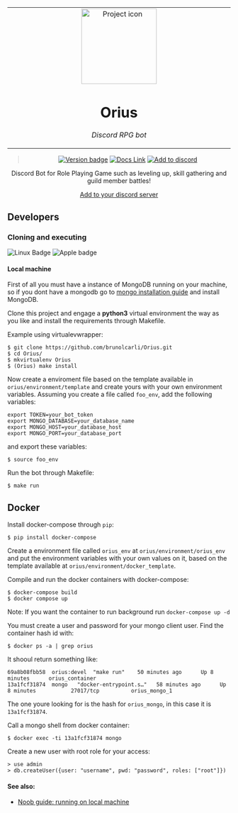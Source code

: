 <table align="center"><tr><td align="center" width="9999">

<img src="https://opengameart.org/sites/default/files/styles/medium/public/cutewizard.png" align="center" width="170" alt="Project icon">

# Orius

*Discord RPG bot*

</td></tr>

</table>    

<div align="center">

> [![Version badge](https://img.shields.io/badge/version-1.0.2-silver.svg)]()
[![Docs Link](https://badgen.net/badge/docs/github_wiki?icon=github)](https://github.com/brunolcarli/Orius/wiki)
[![Add to discord](https://badgen.net/badge/icon/discord?icon=discord&label)](https://discord.com/api/oauth2/authorize?client_id=776075554817310730&permissions=1074261056&scope=bot)


Discord Bot for Role Playing Game such as leveling up, skill gathering and guild member battles!

[Add to your discord server](https://discord.com/api/oauth2/authorize?client_id=776075554817310730&permissions=1074261056&scope=bot)

</div>


## Developers

### Cloning and executing

![Linux Badge](https://img.shields.io/badge/OS-Linux-black.svg)
![Apple badge](https://badgen.net/badge/OS/OSX/:color?icon=apple)


#### Local machine

First of all you must have a instance of MongoDB running on your machine, so if you
dont have a mongodb go to [mongo installation guide](https://docs.mongodb.com/manual/installation/) and install MongoDB.

Clone this project and engage a **python3** virtual environment the way as you like and install the requirements through Makefile.

Example using virtualevwrapper:

```
$ git clone https://github.com/brunolcarli/Orius.git
$ cd Orius/
$ mkvirtualenv Orius
$ (Orius) make install
```

Now create a enviroment file based on the template available in `orius/environment/template` and create yours with your own environment variables. Assuming you create a file called `foo_env`, add the following variables:

```
export TOKEN=your_bot_token
export MONGO_DATABASE=your_database_name
export MONGO_HOST=your_database_host
export MONGO_PORT=your_database_port
```

and export these variables:

```
$ source foo_env
```

Run the bot through Makefile:

```
$ make run
```

## Docker

Install docker-compose through `pip`:

```
$ pip install docker-compose
```

Create a environment file called `orius_env` at `orius/environment/orius_env` and put the environment variables with your own values on it, based on the template available at `orius/environment/docker_template`.

Compile and run the docker containers with docker-compose:

```
$ docker-compose build
$ docker compose up
```

Note: If you want the container to run background run `docker-compose up -d`

You must create a user and password for your mongo client user. Find the container hash id with:

```
$ docker ps -a | grep orius
```

It shooul return something like:

```
69a8b08fbb58  orius:devel  "make run"    50 minutes ago      Up 8 minutes      orius_container                                                                                                
13a1fcf31874  mongo   "docker-entrypoint.s…"   58 minutes ago      Up 8 minutes           27017/tcp          orius_mongo_1
```

The one youre looking for is the hash for `orius_mongo`, in this case it is `13a1fcf31874`.

Call a mongo shell from docker container:

```
$ docker exec -ti 13a1fcf31874 mongo
```

Create a new user with root role for your access:

```
> use admin
> db.createUser({user: "username", pwd: "password", roles: ["root"]})
```


#### See also:

- [Noob guide: running on local machine](https://github.com/brunolcarli/Orius/wiki/Noob-Guide:-Develop-and-run)